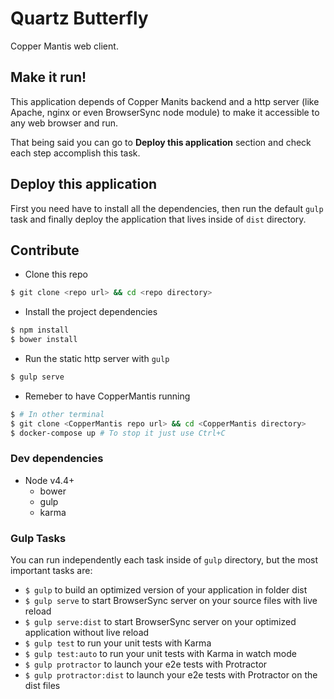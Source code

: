 # Quartz Butterfly

Copper Mantis web client.

## Make it run!
This application depends of Copper Manits backend and a http server (like Apache,
nginx or even BrowserSync node module) to make it accessible to any web browser
and run.

That being said you can go to **Deploy this application** section and check each
step accomplish this task.

## Deploy this application

First you need have to install all the dependencies, then run the default `gulp`
task and finally deploy the application that lives inside of `dist` directory.

## Contribute

* Clone this repo

```bash
$ git clone <repo url> && cd <repo directory>
```

* Install the project dependencies

```bash
$ npm install
$ bower install
```

* Run the static http server with `gulp`

```bash
$ gulp serve
```

* Remeber to have CopperMantis running

```bash
$ # In other terminal
$ git clone <CopperMantis repo url> && cd <CopperMantis directory>
$ docker-compose up # To stop it just use Ctrl+C
```

### Dev dependencies

- Node v4.4+
	- bower
	- gulp
  - karma

### Gulp Tasks

You can run independently each task inside of `gulp` directory, but the most important tasks are:

- `$ gulp` to build an optimized version of your application in folder dist
- `$ gulp serve` to start BrowserSync server on your source files with live reload
- `$ gulp serve:dist` to start BrowserSync server on your optimized application without live reload
- `$ gulp test` to run your unit tests with Karma
- `$ gulp test:auto` to run your unit tests with Karma in watch mode
- `$ gulp protractor` to launch your e2e tests with Protractor
- `$ gulp protractor:dist` to launch your e2e tests with Protractor on the dist files

